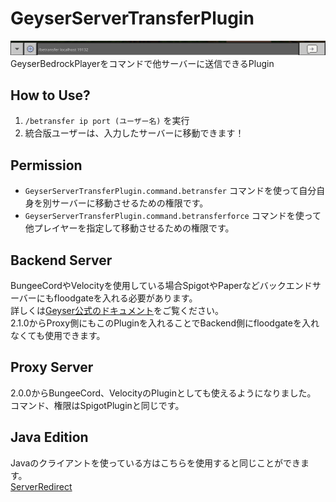 # GeyserServerTransferPlugin
![image.png](image.png)
GeyserBedrockPlayerをコマンドで他サーバーに送信できるPlugin

## How to Use?
1. `/betransfer ip port (ユーザー名)` を実行
2. 統合版ユーザーは、入力したサーバーに移動できます！

## Permission
* `GeyserServerTransferPlugin.command.betransfer` コマンドを使って自分自身を別サーバーに移動させるための権限です。
* `GeyserServerTransferPlugin.command.betransferforce` コマンドを使って他プレイヤーを指定して移動させるための権限です。

## Backend Server
BungeeCordやVelocityを使用している場合SpigotやPaperなどバックエンドサーバーにもfloodgateを入れる必要があります。<br>
詳しくは[Geyser公式のドキュメント](https://geysermc.org/wiki/floodgate/setup/#installing-floodgate-on-servers-behind-the-proxy)をご覧ください。<br>
2.1.0からProxy側にもこのPluginを入れることでBackend側にfloodgateを入れなくても使用できます。

## Proxy Server
2.0.0からBungeeCord、VelocityのPluginとしても使えるようになりました。<br>
コマンド、権限はSpigotPluginと同じです。

## Java Edition
Javaのクライアントを使っている方はこちらを使用すると同じことができます。<br>
[ServerRedirect](https://github.com/KaiKikuchi/ServerRedirect)
